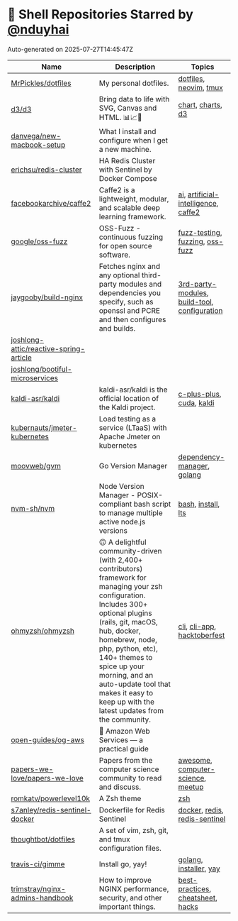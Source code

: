# 🌟 Shell Repositories Starred by [@nduyhai](https://github.com/nduyhai)

Auto-generated on 2025-07-27T14:45:47Z

| Name | Description | Topics |
|------|-------------|-------|
| [MrPickles/dotfiles](https://github.com/MrPickles/dotfiles) | My personal dotfiles. | [dotfiles](https://github.com/topics/dotfiles), [neovim](https://github.com/topics/neovim), [tmux](https://github.com/topics/tmux) |
| [d3/d3](https://github.com/d3/d3) | Bring data to life with SVG, Canvas and HTML. :bar_chart::chart_with_upwards_trend::tada: | [chart](https://github.com/topics/chart), [charts](https://github.com/topics/charts), [d3](https://github.com/topics/d3) |
| [danvega/new-macbook-setup](https://github.com/danvega/new-macbook-setup) | What I install and configure when I get a new machine.  |  |
| [erichsu/redis-cluster](https://github.com/erichsu/redis-cluster) | HA Redis Cluster with Sentinel by Docker Compose |  |
| [facebookarchive/caffe2](https://github.com/facebookarchive/caffe2) | Caffe2 is a lightweight, modular, and scalable deep learning framework. | [ai](https://github.com/topics/ai), [artificial-intelligence](https://github.com/topics/artificial-intelligence), [caffe2](https://github.com/topics/caffe2) |
| [google/oss-fuzz](https://github.com/google/oss-fuzz) | OSS-Fuzz - continuous fuzzing for open source software. | [fuzz-testing](https://github.com/topics/fuzz-testing), [fuzzing](https://github.com/topics/fuzzing), [oss-fuzz](https://github.com/topics/oss-fuzz) |
| [jaygooby/build-nginx](https://github.com/jaygooby/build-nginx) | Fetches nginx and any optional third-party modules and dependencies you specify, such as openssl and PCRE and then configures and builds. | [3rd-party-modules](https://github.com/topics/3rd-party-modules), [build-tool](https://github.com/topics/build-tool), [configuration](https://github.com/topics/configuration) |
| [joshlong-attic/reactive-spring-article](https://github.com/joshlong-attic/reactive-spring-article) |  |  |
| [joshlong/bootiful-microservices](https://github.com/joshlong/bootiful-microservices) |  |  |
| [kaldi-asr/kaldi](https://github.com/kaldi-asr/kaldi) | kaldi-asr/kaldi is the official location of the Kaldi project. | [c-plus-plus](https://github.com/topics/c-plus-plus), [cuda](https://github.com/topics/cuda), [kaldi](https://github.com/topics/kaldi) |
| [kubernauts/jmeter-kubernetes](https://github.com/kubernauts/jmeter-kubernetes) | Load testing as a service (LTaaS) with Apache Jmeter on kubernetes |  |
| [moovweb/gvm](https://github.com/moovweb/gvm) | Go Version Manager | [dependency-manager](https://github.com/topics/dependency-manager), [golang](https://github.com/topics/golang) |
| [nvm-sh/nvm](https://github.com/nvm-sh/nvm) | Node Version Manager - POSIX-compliant bash script to manage multiple active node.js versions | [bash](https://github.com/topics/bash), [install](https://github.com/topics/install), [lts](https://github.com/topics/lts) |
| [ohmyzsh/ohmyzsh](https://github.com/ohmyzsh/ohmyzsh) | 🙃   A delightful community-driven (with 2,400+ contributors) framework for managing your zsh configuration. Includes 300+ optional plugins (rails, git, macOS, hub, docker, homebrew, node, php, python, etc), 140+ themes to spice up your morning, and an auto-update tool that makes it easy to keep up with the latest updates from the community. | [cli](https://github.com/topics/cli), [cli-app](https://github.com/topics/cli-app), [hacktoberfest](https://github.com/topics/hacktoberfest) |
| [open-guides/og-aws](https://github.com/open-guides/og-aws) | 📙 Amazon Web Services — a practical guide |  |
| [papers-we-love/papers-we-love](https://github.com/papers-we-love/papers-we-love) | Papers from the computer science community to read and discuss. | [awesome](https://github.com/topics/awesome), [computer-science](https://github.com/topics/computer-science), [meetup](https://github.com/topics/meetup) |
| [romkatv/powerlevel10k](https://github.com/romkatv/powerlevel10k) | A Zsh theme | [zsh](https://github.com/topics/zsh) |
| [s7anley/redis-sentinel-docker](https://github.com/s7anley/redis-sentinel-docker) | Dockerfile for Redis Sentinel | [docker](https://github.com/topics/docker), [redis](https://github.com/topics/redis), [redis-sentinel](https://github.com/topics/redis-sentinel) |
| [thoughtbot/dotfiles](https://github.com/thoughtbot/dotfiles) | A set of vim, zsh, git, and tmux configuration files. |  |
| [travis-ci/gimme](https://github.com/travis-ci/gimme) | Install go, yay! | [golang](https://github.com/topics/golang), [installer](https://github.com/topics/installer), [yay](https://github.com/topics/yay) |
| [trimstray/nginx-admins-handbook](https://github.com/trimstray/nginx-admins-handbook) | How to improve NGINX performance, security, and other important things. | [best-practices](https://github.com/topics/best-practices), [cheatsheet](https://github.com/topics/cheatsheet), [hacks](https://github.com/topics/hacks) |
